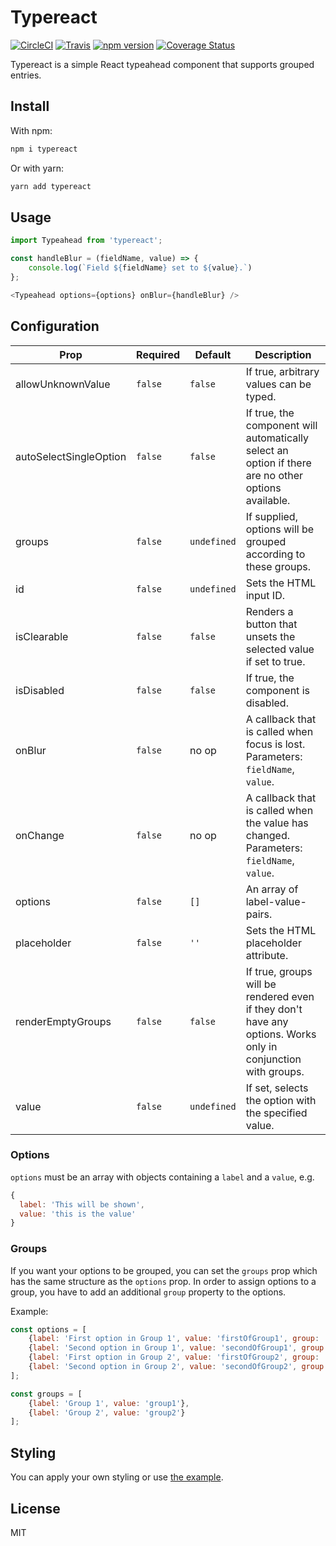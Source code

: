 # Typereact

[![CircleCI](https://circleci.com/gh/visusnet/typereact.svg?style=shield&circle-token=80ba425931ad61cde5a4ad991aea29aa65c51a30)](https://circleci.com/gh/visusnet/typereact) [![Travis](https://travis-ci.org/visusnet/typereact.svg?branch=master)](https://travis-ci.org/visusnet/typereact) [![npm version](https://badge.fury.io/js/typereact.svg)](https://badge.fury.io/js/typereact) [![Coverage Status](https://coveralls.io/repos/github/visusnet/typereact/badge.svg?branch=master)](https://coveralls.io/github/visusnet/typereact?branch=master)

Typereact is a simple React typeahead component that supports grouped entries.

## Install

With npm:
```bash
npm i typereact
```
Or with yarn:
```bash
yarn add typereact
```

## Usage

````javascript
import Typeahead from 'typereact';

const handleBlur = (fieldName, value) => {
    console.log(`Field ${fieldName} set to ${value}.`)
};

<Typeahead options={options} onBlur={handleBlur} />
````

## Configuration

| Prop                   | Required  | Default         | Description                                                                                                  |
| ---------------------- | --------- | --------------- | ------------------------------------------------------------------------------------------------------------ |
| allowUnknownValue      | ``false`` | ``false``       | If true, arbitrary values can be typed.                                                                      |
| autoSelectSingleOption | ``false`` | ``false``       | If true, the component will automatically select an option if there are no other options available.          |
| groups                 | ``false`` | ``undefined``   | If supplied, options will be grouped according to these groups.                                              |
| id                     | ``false`` | ``undefined``   | Sets the HTML input ID.                                                                                      |
| isClearable            | ``false`` | ``false``       | Renders a button that unsets the selected value if set to true.                                              |
| isDisabled             | ``false`` | ``false``       | If true, the component is disabled.                                                                          |
| onBlur                 | ``false`` | no op           | A callback that is called when focus is lost. Parameters: ``fieldName``, ``value``.                          |
| onChange               | ``false`` | no op           | A callback that is called when the value has changed. Parameters: ``fieldName``, ``value``.                  |
| options                | ``false`` | ``[]``          | An array of label-value-pairs.                                                                               |
| placeholder            | ``false`` | ``''``          | Sets the HTML placeholder attribute.                                                                         |
| renderEmptyGroups      | ``false`` | ``false``       | If true, groups will be rendered even if they don't have any options. Works only in conjunction with groups. |
| value                  | ``false`` | ``undefined``   | If set, selects the option with the specified value.                                                         |

### Options

``options`` must be an array with objects containing a ``label`` and a ``value``, e.g.

```javascript
{
  label: 'This will be shown',
  value: 'this is the value'
}
```

### Groups

If you want your options to be grouped, you can set the ``groups`` prop which has the same structure as the ``options`` prop. In order to assign options to a group, you have to add an additional ``group`` property to the options.

Example:
```javascript
const options = [
    {label: 'First option in Group 1', value: 'firstOfGroup1', group: 'group1'},
    {label: 'Second option in Group 1', value: 'secondOfGroup1', group: 'group1'},
    {label: 'First option in Group 2', value: 'firstOfGroup2', group: 'group2'},
    {label: 'Second option in Group 2', value: 'secondOfGroup2', group: 'group2'}
];

const groups = [
    {label: 'Group 1', value: 'group1'},
    {label: 'Group 2', value: 'group2'}
];
```

## Styling

You can apply your own styling or use [the example](https://github.com/visusnet/typereact/blob/master/example/Typeahead.scss).

## License

MIT
